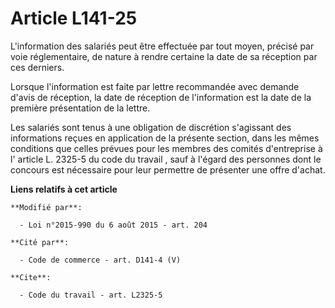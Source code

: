 # Article L141-25

L'information des salariés peut être effectuée par tout moyen, précisé par voie réglementaire, de nature à rendre certaine la
date de sa réception par ces derniers. 

Lorsque l'information est faite par lettre recommandée avec demande d'avis de réception, la date de réception de
l'information est la date de la première présentation de la lettre.

Les salariés sont tenus à une obligation de discrétion s'agissant des informations reçues en application de la présente
section, dans les mêmes conditions que celles prévues pour les membres des comités d'entreprise à l'
article L. 2325-5 du code du travail
, sauf à l'égard des personnes dont le concours est nécessaire pour leur permettre de présenter une offre d'achat.

**Liens relatifs à cet article**

	**Modifié par**:

	  - Loi n°2015-990 du 6 août 2015 - art. 204

	**Cité par**:

	  - Code de commerce - art. D141-4 (V)

	**Cite**:

	  - Code du travail - art. L2325-5
